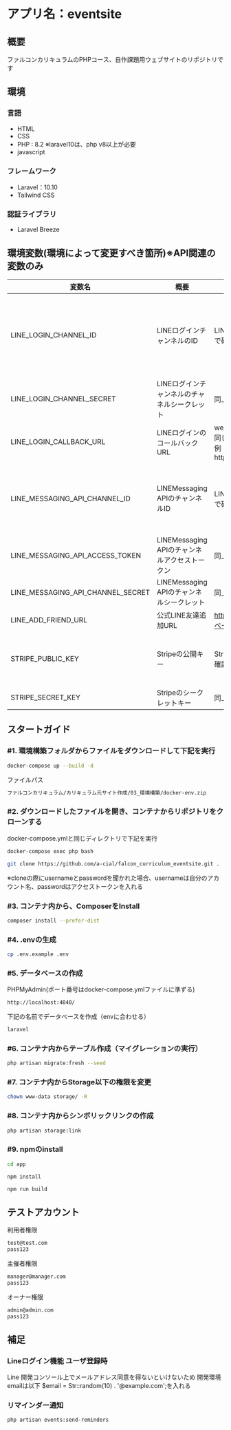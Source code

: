 # アプリ名：eventsite

## 概要
ファルコンカリキュラムのPHPコース、自作課題用ウェブサイトのリポジトリです

## 環境
### 言語
* HTML
* CSS
* PHP : 8.2 ※laravel10は、php v8以上が必要
* javascript
### フレームワーク
* Laravel：10.10
* Tailwind CSS
### 認証ライブラリ
* Laravel Breeze
## 環境変数(環境によって変更すべき箇所)※API関連の変数のみ
| 変数名                            | 概要                                          | 内容                                                                                      | 備考                                                              | 
| --------------------------------- | --------------------------------------------- | ----------------------------------------------------------------------------------------- | ----------------------------------------------------------------- | 
| LINE_LOGIN_CHANNEL_ID             | LINEログインチャンネルのID                    | LINED Developerコンソールで確認した値をコピぺ                                             | LINEのDeveloperコンソールで作成した、LINEログインチャンネルのもの | 
| LINE_LOGIN_CHANNEL_SECRET         | LINEログインチャンネルのチャネルシークレット  | 同上                                                                                      | 同上                                                              | 
| LINE_LOGIN_CALLBACK_URL           | LINEログインのコールバックURL                 | web.phpで設定したルートと同じものをコンソールで設定<br>例：http://localhost/line/callback | 同上                                                              | 
| LINE_MESSAGING_API_CHANNEL_ID     | LINEMessaging APIのチャンネルID               | LINED Developerコンソールで確認した値をコピぺ                                             | LINEのDeveloperコンソールで作成した、LINE Messaging APIのもの     | 
| LINE_MESSAGING_API_ACCESS_TOKEN   | LINEMessaging APIのチャンネルアクセストークン | 同上                                                                                      | 同上                                                              | 
| LINE_MESSAGING_API_CHANNEL_SECRET | LINEMessaging APIのチャンネルシークレット     | 同上                                                                                      | 同上                                                              | 
| LINE_ADD_FRIEND_URL              | 公式LINE友達追加URL                           | https://line.me/R/ti/p/{botのベーシックID}                                                | 同上                                                              | 
| STRIPE_PUBLIC_KEY                 | Stripeの公開キー                              | Stripeログインし、APIキーで確認した値                                                     | Stripeアカウントログインし、開発者のAPIキーのもの                 | 
| STRIPE_SECRET_KEY                 | Stripeのシークレットキー                      | 同上                                                                                      | 同上                                                              | 

## スタートガイド
### #1. 環境構築フォルダからファイルをダウンロードして下記を実行

```bash
docker-compose up --build -d
```
ファイルパス
```bash
ファルコンカリキュラム/カリキュラム元サイト作成/03_環境構築/docker-env.zip
```

### #2. ダウンロードしたファイルを開き、コンテナからリポジトリをクローンする

docker-compose.ymlと同じディレクトリで下記を実行
```bash
docker-compose exec php bash
```
```bash
git clone https://github.com/a-cial/falcon_curriculum_eventsite.git .
```
※cloneの際にusernameとpasswordを聞かれた場合、usernameは自分のアカウント名、passwordはアクセストークンを入れる

### #3. コンテナ内から、ComposerをInstall

```bash
composer install --prefer-dist
```

### #4. .envの生成

```bash
cp .env.example .env
```

### #5. データベースの作成
PHPMyAdmin(ポート番号はdocker-compose.ymlファイルに準ずる)
```bash
http://localhost:4040/
```
下記の名前でデータベースを作成（envに合わせる）
```bash
laravel
```

### #6. コンテナ内からテーブル作成（マイグレーションの実行）

```bash
php artisan migrate:fresh --seed
```

### #7. コンテナ内からStorage以下の権限を変更

```bash
chown www-data storage/ -R
```

### #8. コンテナ内からシンボリックリンクの作成

```bash
php artisan storage:link
```

### #9. npmのinstall

```bash
cd app
```
```bash
npm install
```
```bash
npm run build
```
## テストアカウント
利用者権限
```bash
test@test.com
pass123
```
主催者権限
```bash
manager@manager.com
pass123
```
オーナー権限
```bash
admin@admin.com
pass123
```
## 補足
### Lineログイン機能 ユーザ登録時
Line 開発コンソール上でメールアドレス同意を得ないといけないため 
開発環境emailは以下 $email = Str::random(10) . '@example.com';を入れる

### リマインダー通知
```bash
php artisan events:send-reminders
```
